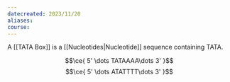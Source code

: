 ```yaml
---
datecreated: 2023/11/20
aliases: 
course:
---
```

A [[TATA Box]] is a [[Nucleotides|Nucleotide]] sequence containing TATA. 

$$\ce{ 5' \dots  TATAAAA\dots 3' }$$
$$\ce{ 5' \dots  ATATTTT\dots 3' }$$

